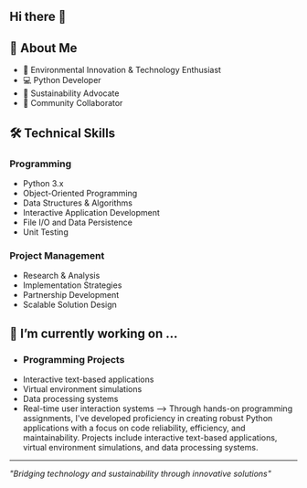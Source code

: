 ## Hi there 👋

## 🌱 About Me
- 🔭 Environmental Innovation & Technology Enthusiast
- 💻 Python Developer
- 🌿 Sustainability Advocate
- 🤝 Community Collaborator

## 🛠 Technical Skills
### Programming
- Python 3.x
- Object-Oriented Programming
- Data Structures & Algorithms
- Interactive Application Development
- File I/O and Data Persistence
- Unit Testing

### Project Management
- Research & Analysis
- Implementation Strategies
- Partnership Development
- Scalable Solution Design
  
## 🔭 I’m currently working on ...
- ### Programming Projects
- Interactive text-based applications
- Virtual environment simulations
- Data processing systems
- Real-time user interaction systems
--> Through hands-on programming assignments, I've developed proficiency in creating robust Python applications with a focus on code reliability, efficiency, and maintainability. Projects include interactive text-based applications, virtual environment simulations, and data processing systems.

---
*"Bridging technology and sustainability through innovative solutions"*
